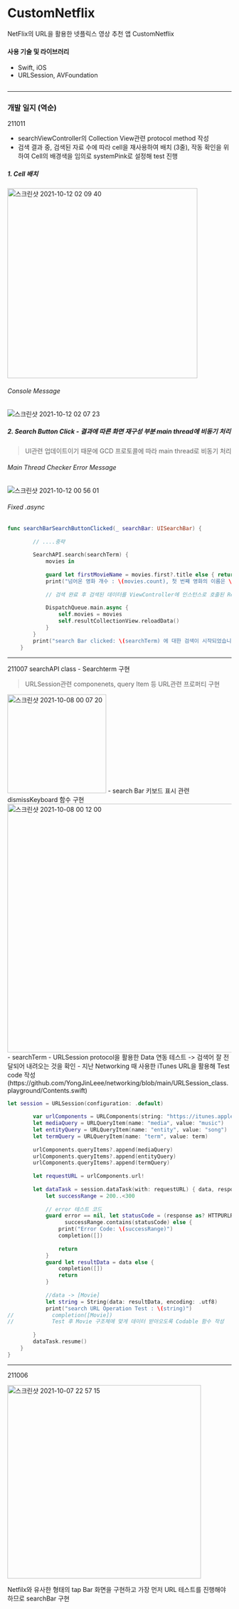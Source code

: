 # CustomNetflix

NetFlix의 URL을 활용한 넷플릭스 영상 추천 앱 CustomNetflix

#### 사용 기술 및 라이브러리
- Swift, iOS
- URLSession, AVFoundation
~~~

~~~

-----------
### 개발 일지 (역순)

211011
- searchViewController의 Collection View관련 protocol method 작성
- 검색 결과 중, 검색된 자료 수에 따라 cell을 재사용하여 배치 (3줄), 작동 확인을 위하여 Cell의 배경색을 임의로 systemPink로 설정해 test 진행

##### 1. Cell 배치

<img width="427" alt="스크린샷 2021-10-12 02 09 40" src="https://user-images.githubusercontent.com/40759743/136828964-7bda4b0d-af17-4d88-b817-3758e3b1825c.png">
 
 ###### Console Message
![스크린샷 2021-10-12 02 07 23](https://user-images.githubusercontent.com/40759743/136829537-c443c176-8f86-4de2-abe2-0ed130b9cd50.png)
 
##### 2. Search Button Click - 결과에 따른 화면 재구성 부분 main thread에 비동기 처리
> UI관련 업데이트이기 때문에 GCD 프로토콜에 따라 main thread로 비동기 처리
###### Main Thread Checker Error Message
![스크린샷 2021-10-12 00 56 01](https://user-images.githubusercontent.com/40759743/136829833-adb4de96-cbd4-4f69-9b7d-a998ba3661ff.png)

###### Fixed .async

~~~Swift
func searchBarSearchButtonClicked(_ searchBar: UISearchBar) {
       
        // ....중략
        
        SearchAPI.search(searchTerm) {
            movies in
    
            guard let firstMovieName = movies.first?.title else { return print("검색 결과가 없습니다.")}
            print("넘어온 영화 개수 : \(movies.count), 첫 번째 영화의 이름은 \(firstMovieName) 입니다. ")
            
            // 검색 완료 후 검색된 데이터를 ViewController에 인스턴스로 호출된 Response structure에 넣고 Cell 업데이트 (비동기처리)
          
            DispatchQueue.main.async {
                self.movies = movies
                self.resultCollectionView.reloadData()
            }
        }
        print("search Bar clicked: \(searchTerm) 에 대한 검색이 시작되었습니다.")
    }
~~~

--------------
211007
searchAPI class - Searchterm 구현
> URLSession관련 componenets, query Item 등 URL관련 프로퍼티 구현

<img width="222" alt="스크린샷 2021-10-08 00 07 20" src="https://user-images.githubusercontent.com/40759743/136412211-0ade0096-915f-42c1-8a4d-02a5fe89d19e.png">
- search Bar 키보드 표시 관련 dismissKeyboard 함수 구현


<img width="559" alt="스크린샷 2021-10-08 00 12 00" src="https://user-images.githubusercontent.com/40759743/136413010-f6037e67-bffb-4ed5-9694-58ec1c97135a.png">
- searchTerm - URLSession protocol을 활용한 Data 연동 테스트 -> 검색어 잘 전달되어 내려오는 것을 확인
- 지난 Networking 때 사용한 iTunes URL을 활용해 Test code 작성 (https://github.com/YongJinLeee/networking/blob/main/URLSession_class.playground/Contents.swift)

~~~Swift
let session = URLSession(configuration: .default)
        
        var urlComponents = URLComponents(string: "https://itunes.apple.com/search?")!
        let mediaQuery = URLQueryItem(name: "media", value: "music")
        let entityQuery = URLQueryItem(name: "entity", value: "song")
        let termQuery = URLQueryItem(name: "term", value: term)
        
        urlComponents.queryItems?.append(mediaQuery)
        urlComponents.queryItems?.append(entityQuery)
        urlComponents.queryItems?.append(termQuery)
        
        let requestURL = urlComponents.url!
        
        let dataTask = session.dataTask(with: requestURL) { data, response, error in
            let successRange = 200..<300
            
            // error 테스트 코드
            guard error == nil, let statusCode = (response as? HTTPURLResponse)?.statusCode,
                  successRange.contains(statusCode) else {
                print("Error Code: \(successRange)")
                completion([])
                
                return
            }
            guard let resultData = data else {
                completion([])
                return
            }
            
            //data -> [Movie]
            let string = String(data: resultData, encoding: .utf8)
            print("search URL Operation Test : \(string)")
//            completion([Movie])
//            Test 후 Movie 구조체에 맞게 데이터 받아오도록 Codable 함수 작성
            
        }
        dataTask.resume()
    }
}
~~~
-----------
211006

<img width="435" alt="스크린샷 2021-10-07 22 57 15" src="https://user-images.githubusercontent.com/40759743/136399162-a3312e1a-4388-42da-bac5-68d037231a56.png">

Netfilx와 유사한 형태의 tap Bar 화면을 구현하고 가장 먼저 URL 테스트를 진행해야 하므로 searchBar 구현
